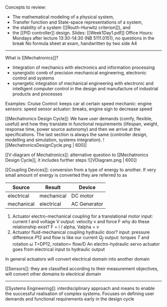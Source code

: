 Concepts to review: 
- The mathematical modeling of a physical system,
- Transfer function and State-space representations of a system,
- the stability of a system ([[Routh-Hurwitz criterion]]), and
- the [[PID controller]] design.
Slides: [[Week1Day1.pdf]]
Office Hours: Mondays after lecture 13:30-14:30 (NB 5111.0151), no questions in the break
No formula sheet at exam, handwritten by two side A4
- - -

What is [[Mechatronics]]? 
- Integration of mechanics with electronics and information processing
- synergistic comb of precision mechanical engineering, electronic control and systems
- synergetic integration of mechanical engineering with electronic and intelligent computer control in the design and manufacture of industrial products and processes

Examples: 
Cruise Control: keeps car at certain speed
	mechanic: engine
	sensors: speed sensor
	actuator: breaks, engine sign to decrease speed

[[Mechatronics Design Cycle]]:
We have user demands (comfy, flexible, useful) and how they translate in functional requirements (lifespan, weight, response time, power source autonomy) and then we arrive at the specifications. The last section is always the same (controller design, modelling and simulation, systems integration).
![[MechatronicsDesignCycle.png | 600]]

[[V-diagram of Mechatronics]]: alternative question to [[Mechatronics Design Cycle]], it includes further steps
![[VDiagram.png | 600]]

[[Coupling Devices]]: conversion from a type of energy to another. If very small amount of energy is converted they are referred to as 

| Source     | Result     | Device       |
| ---------- | ---------- | ------------ |
| electrical | mechanical | DC motor     |
| mechanical | electrical | AC Generator |
1. Actuator electro-mechanical coupling 
for a translational motor
input: current I and voltage V
output: velocity v and force F
why do these relationship exist? F = i / alpha, Valpha = v
2. Actuator fluid-mechanical coupling
hydraulic door?
input: pressure difference $P12$ and flow is like our current $Q_f$
output: torques $T$ and rotation $\omega$ 
T=DP12, rotation= flow/D
An electro-hydraulic servo actuator goes from electrical input to hydraulic output

In general actuators will convert electrical domain into another domain

[[Sensors]]: they are classified according to their measurement objectives, will convert other domains to electrical domain
- - -
[[Systems Engineering]]: interdisciplinary approach and means to enable the successful realisation of complex systems. Focuses on defining user demands and functional requirements early in the design cycle